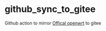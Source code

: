 # github_sync_to_gitee
Github action to mirror [Offical openwrt](https://github.com/openwrt/openwrt) to gitee
